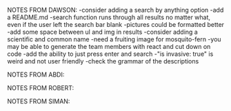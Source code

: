 NOTES FROM DAWSON:
-consider adding a search by anything option
-add a README.md
-search function runs through all results no matter what, even if the user left the search bar blank
-pictures could be formatted better
-add some space between ul and img in results
-consider adding a scientific and common name
-need a fruiting image for mosquito-fern
-you may be able to generate the team members with react and cut down on code
-add the ability to just press enter and search
-"is invasive: true" is weird and not user friendly
-check the grammar of the descriptions

NOTES FROM ABDI:

NOTES FROM ROBERT:

NOTES FROM SIMAN:
